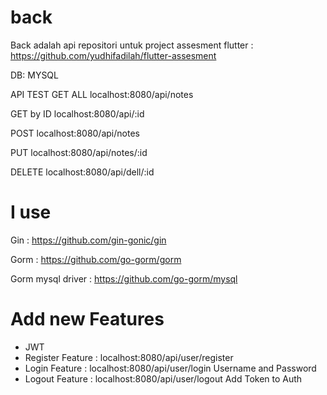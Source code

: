 # back
 Back adalah api repositori untuk project assesment flutter : https://github.com/yudhifadilah/flutter-assesment
 
DB: MYSQL

API TEST
GET ALL 
localhost:8080/api/notes

GET by ID
localhost:8080/api/:id

POST 
localhost:8080/api/notes

PUT 
localhost:8080/api/notes/:id

DELETE
localhost:8080/api/dell/:id

# I use 
Gin : https://github.com/gin-gonic/gin                                                                                 

Gorm : https://github.com/go-gorm/gorm

Gorm mysql driver : https://github.com/go-gorm/mysql

# Add new Features

- JWT
- Register Feature : localhost:8080/api/user/register
- Login Feature : localhost:8080/api/user/login
  Username and Password
- Logout Feature : localhost:8080/api/user/logout
  Add Token to Auth
